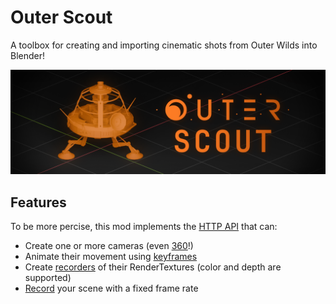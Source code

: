 # Outer Scout

A toolbox for creating and importing cinematic shots from Outer Wilds into Blender!

![thumbnail](thumbnail.png)

## Features

To be more percise, this mod implements the [HTTP API](OuterScout.WebApi/resources/openapi.yaml) that can:
- Create one or more cameras (even [360](OuterScout.WebApi/resources/openapi.yaml#L267)!)
- Animate their movement using [keyframes](OuterScout.WebApi/resources/openapi.yaml#L370)
- Create [recorders](OuterScout.WebApi/resources/openapi.yaml#L420) of their RenderTextures (color and depth are supported)
- [Record](OuterScout.WebApi/resources/openapi.yaml#L119) your scene with a fixed frame rate
